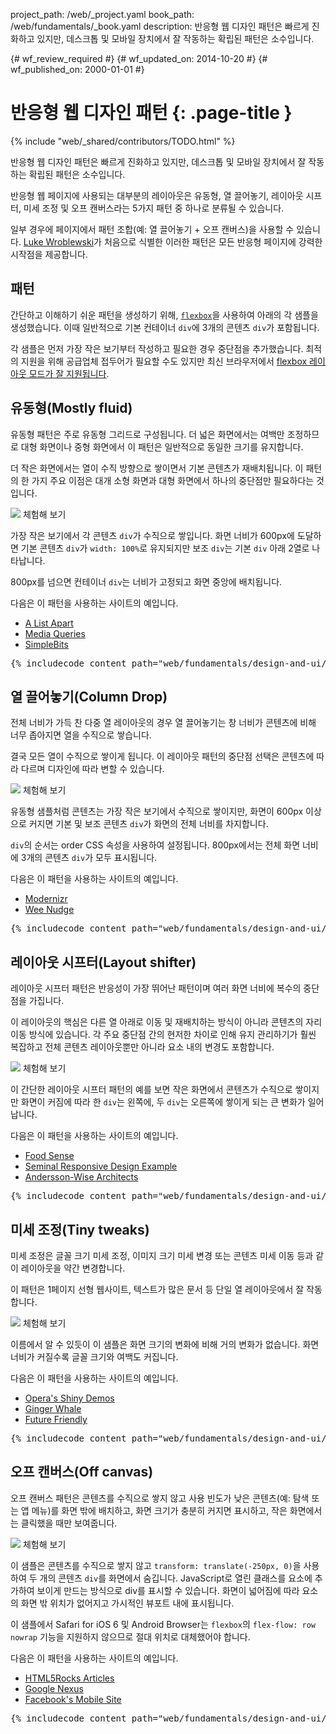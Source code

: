 project_path: /web/_project.yaml
book_path: /web/fundamentals/_book.yaml
description:  반응형 웹 디자인 패턴은 빠르게 진화하고 있지만, 데스크톱 및 모바일 장치에서 잘 작동하는 확립된 패턴은 소수입니다.

{# wf_review_required #}
{# wf_updated_on: 2014-10-20 #}
{# wf_published_on: 2000-01-01 #}

# 반응형 웹 디자인 패턴 {: .page-title }

{% include "web/_shared/contributors/TODO.html" %}



반응형 웹 디자인 패턴은 빠르게 진화하고 있지만, 데스크톱 및 모바일 장치에서 잘 작동하는 확립된 패턴은 소수입니다.


반응형 웹 페이지에 사용되는 대부분의 레이아웃은 유동형, 열 끌어놓기, 레이아웃 시프터, 미세 조정 및 오프 캔버스라는 5가지 패턴 중 하나로 분류될 수 있습니다.

일부 경우에 페이지에서 패턴 조합(예: 열 끌어놓기 + 오프 캔버스)을 사용할 수
있습니다.  [Luke
Wroblewski](http://www.lukew.com/ff/entry.asp?1514)가 처음으로 식별한 이러한 패턴은 모든 반응형
페이지에 강력한 시작점을 제공합니다.

## 패턴

간단하고 이해하기 쉬운 패턴을 생성하기 위해, [`flexbox`](https://developer.mozilla.org/en-US/docs/Web/Guide/CSS/Flexible_boxes)을 사용하여 아래의 각 샘플을 생성했습니다. 이때 일반적으로 기본 컨테이너 `div`에 3개의 콘텐츠 `div`가 포함됩니다.



 각 샘플은 먼저 가장 작은 보기부터 작성하고 필요한 경우 중단점을 추가했습니다.
  최적의 지원을 위해 공급업체 접두어가 필요할 수도 있지만 최신 브라우저에서 [flexbox 레이아웃 모드가 잘 지원됩니다](http://caniuse.com/#search=flexbox).






## 유동형(Mostly fluid) 




유동형 패턴은 주로 유동형 그리드로 구성됩니다.  더 넓은 화면에서는 여백만 조정하므로 대형 화면이나 중형 화면에서 이 패턴은 일반적으로 동일한 크기를 유지합니다.

더 작은 화면에서는 열이 수직 방향으로 쌓이면서 기본 콘텐츠가 재배치됩니다.
  이 패턴의 한 가지 주요 이점은 대개 소형 화면과 대형 화면에서 하나의 중단점만 필요하다는 것입니다.




  <img src="imgs/mostly-fluid.svg">
  체험해 보기


가장 작은 보기에서 각 콘텐츠 `div`가 수직으로 쌓입니다.  화면 너비가 600px에 도달하면 기본 콘텐츠 `div`가 `width: 100%`로 유지되지만 보조 `div`는 기본 `div` 아래 2열로 나타납니다.

  
800px를 넘으면 컨테이너 `div`는 너비가 고정되고 화면 중앙에 배치됩니다.

다음은 이 패턴을 사용하는 사이트의 예입니다.

 * [A List Apart](http://mediaqueri.es/ala/)
 * [Media Queries](http://mediaqueri.es/)
 * [SimpleBits](http://simplebits.com/)


<pre class="prettyprint">
{% includecode content_path="web/fundamentals/design-and-ui/responsive/patterns/_code/mostly-fluid.html" region_tag="mfluid"   adjust_indentation="auto" %}
</pre>




## 열 끌어놓기(Column Drop) 




전체 너비가 가득 찬 다중 열 레이아웃의 경우 열 끌어놓기는 창 너비가 콘텐츠에 비해 너무 좁아지면 열을 수직으로 쌓습니다.

결국 모든 열이 수직으로 쌓이게 됩니다.
  이 레이아웃 패턴의 중단점 선택은 콘텐츠에 따라 다르며 디자인에 따라 변할 수 있습니다.




  <img src="imgs/column-drop.svg">
  체험해 보기



유동형 샘플처럼 콘텐츠는 가장 작은 보기에서 수직으로 쌓이지만, 화면이 600px 이상으로 커지면 기본 및 보조 콘텐츠 `div`가 화면의 전체 너비를 차지합니다.

  `div`의 순서는 order CSS 속성을 사용하여 설정됩니다.
  800px에서는 전체 화면 너비에 3개의 콘텐츠 `div`가 모두 표시됩니다.


다음은 이 패턴을 사용하는 사이트의 예입니다.

 * [Modernizr](http://modernizr.com/)
 * [Wee Nudge](http://weenudge.com/)

<pre class="prettyprint">
{% includecode content_path="web/fundamentals/design-and-ui/responsive/patterns/_code/column-drop.html" region_tag="cdrop"   adjust_indentation="auto" %}
</pre>




## 레이아웃 시프터(Layout shifter) 




레이아웃 시프터 패턴은 반응성이 가장 뛰어난 패턴이며 여러 화면 너비에 복수의 중단점을 가집니다.

이 레이아웃의 핵심은 다른 열 아래로 이동 및 재배치하는 방식이 아니라 콘텐츠의 자리 이동 방식에 있습니다.
  각 주요 중단점 간의 현저한 차이로 인해 유지 관리하기가 훨씬 복잡하고 전체 콘텐츠 레이아웃뿐만 아니라 요소 내의 변경도 포함합니다.




  <img src="imgs/layout-shifter.svg">
  체험해 보기


이 간단한 레이아웃 시프터 패턴의 예를 보면 작은 화면에서 콘텐츠가 수직으로 쌓이지만 화면이 커짐에 따라 한 `div`는 왼쪽에, 두 `div`는 오른쪽에 쌓이게 되는 큰 변화가 일어납니다.



다음은 이 패턴을 사용하는 사이트의 예입니다.

 * [Food Sense](http://foodsense.is/)
 * [Seminal Responsive Design
  Example](http://alistapart.com/d/responsive-web-design/ex/ex-site-FINAL.html)
 * [Andersson-Wise Architects](http://www.anderssonwise.com/)

<pre class="prettyprint">
{% includecode content_path="web/fundamentals/design-and-ui/responsive/patterns/_code/layout-shifter.html" region_tag="lshifter"   adjust_indentation="auto" %}
</pre>




## 미세 조정(Tiny tweaks) 




미세 조정은 글꼴 크기 미세 조정, 이미지 크기 미세 변경 또는 콘텐츠 미세 이동 등과 같이 레이아웃을 약간 변경합니다.

이 패턴은 1페이지 선형 웹사이트, 텍스트가 많은 문서 등 단일 열 레이아웃에서 잘 작동합니다.



  <img src="imgs/tiny-tweaks.svg">
  체험해 보기


이름에서 알 수 있듯이 이 샘플은 화면 크기의 변화에 비해 거의 변화가 없습니다.
화면 너비가 커질수록 글꼴 크기와 여백도 커집니다.

다음은 이 패턴을 사용하는 사이트의 예입니다.

 * [Opera's Shiny Demos](http://shinydemos.com/)
 * [Ginger Whale](http://gingerwhale.com/)
 * [Future Friendly](http://futurefriendlyweb.com/)

<pre class="prettyprint">
{% includecode content_path="web/fundamentals/design-and-ui/responsive/patterns/_code/tiny-tweaks.html" region_tag="ttweaks"   adjust_indentation="auto" %}
</pre>




## 오프 캔버스(Off canvas) 




오프 캔버스 패턴은 콘텐츠를 수직으로 쌓지 않고 사용 빈도가 낮은 콘텐츠(예: 탐색 또는 앱 메뉴)를 화면 밖에 배치하고, 화면 크기가 충분히 커지면 표시하고, 작은 화면에서는 클릭했을 때만 보여줍니다.


  <img src="imgs/off-canvas.svg">
  체험해 보기


이 샘플은 콘텐츠를 수직으로 쌓지 않고 `transform: translate(-250px, 0)`을 사용하여 두 개의 콘텐츠
`div`를 화면에서 숨깁니다.  JavaScript로 열린 클래스를 요소에 추가하여 보이게 만드는 방식으로 div를 표시할 수 있습니다.
  화면이 넓어짐에 따라 요소의 화면 밖 위치가 없어지고 가시적인 뷰포트 내에 표시됩니다.



이 샘플에서 Safari for iOS 6 및 Android Browser는 `flexbox`의 `flex-flow: row nowrap` 기능을 지원하지 않으므로 절대 위치로 대체했어야 합니다.



다음은 이 패턴을 사용하는 사이트의 예입니다.

 * [HTML5Rocks
  Articles](http://www.html5rocks.com/en/tutorials/developertools/async-call-stack/)
 * [Google Nexus](http://www.google.com/nexus/)
 * [Facebook's Mobile Site](https://m.facebook.com/)

<pre class="prettyprint">
{% includecode content_path="web/fundamentals/design-and-ui/responsive/patterns/_code/off-canvas.html" region_tag="ocanvas"   adjust_indentation="auto" %}
</pre>


